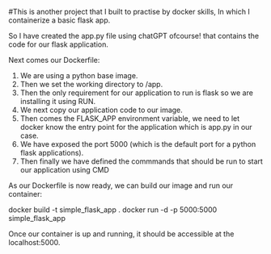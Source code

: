 #This is another project that I built to practise by docker skills, In which I containerize a basic flask app.

So I have created the app.py file using chatGPT ofcourse! that contains the code for our flask application.

Next comes our Dockerfile:

1. We are using a python base image.
2. Then we set the working directory to /app.
3. Then the only requirement for our application to run is flask so we are installing it using RUN.
4. We next copy our application code to our image.
5. Then comes the FLASK_APP environment variable, we need to let docker know the entry point for the application which is app.py in our case.
6. We have exposed the port 5000 (which is the default port for a python flask applications).
7. Then finally we have defined the commmands that should be run to start our application using CMD

As our Dockerfile is now ready, we can build our image and run our container:

docker build -t simple_flask_app .
docker run -d -p 5000:5000 simple_flask_app

Once our container is up and running, it should be accessible at the localhost:5000.

